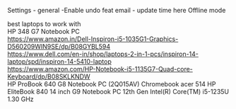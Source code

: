 Settings - general -Enable undo feat email - update time here 
Offline mode


best laptops to work  with	
HP 348 G7 Notebook PC	
https://www.amazon.in/Dell-Inspiron-i5-1035G1-Graphics-D560209WIN9SE/dp/B08GYBL594	
https://www.dell.com/en-in/shop/laptops-2-in-1-pcs/inspiron-14-laptop/spd/inspiron-14-5410-laptop	
https://www.amazon.com/HP-Notebook-i5-1135G7-Quad-core-Keyboard/dp/B08SKLKNDW	
HP ProBook 640 G8 Notebook PC (2Q015AV)	
Chromebook acer 514	
HP EliteBook 840 14 inch G9 Notebook PC 12th Gen Intel(R) Core(TM) i5-1235U   1.30 GHz	